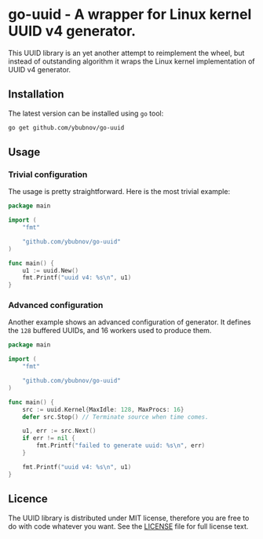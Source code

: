 # go-uuid - A wrapper for Linux kernel UUID v4 generator.

This UUID library is an yet another attempt to reimplement the wheel, but
instead of outstanding algorithm it wraps the Linux kernel implementation
of UUID v4 generator.


## Installation

The latest version can be installed using ```go``` tool:
```sh
go get github.com/ybubnov/go-uuid
```


## Usage

### Trivial configuration
The usage is pretty straightforward. Here is the most trivial example:
```go
package main

import (
    "fmt"

    "github.com/ybubnov/go-uuid"
)

func main() {
    u1 := uuid.New()
    fmt.Printf("uuid v4: %s\n", u1)
}
```

### Advanced configuration
Another example shows an advanced configuration of generator. It defines the
```128``` buffered UUIDs, and 16 workers used to produce them.

```go
package main

import (
    "fmt"

    "github.com/ybubnov/go-uuid"
)

func main() {
    src := uuid.Kernel{MaxIdle: 128, MaxProcs: 16}
    defer src.Stop() // Terminate source when time comes.

    u1, err := src.Next()
    if err != nil {
        fmt.Printf("failed to generate uuid: %s\n", err)
    }

    fmt.Printf("uuid v4: %s\n", u1)
}
```


## Licence

The UUID library is distributed under MIT license, therefore you are free to do
with code whatever you want. See the [LICENSE](LICENSE) file for full license text.
